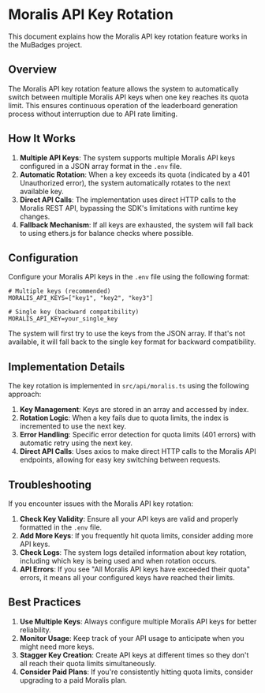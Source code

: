 # Moralis API Key Rotation

This document explains how the Moralis API key rotation feature works in the MuBadges project.

## Overview

The Moralis API key rotation feature allows the system to automatically switch between multiple Moralis API keys when one key reaches its quota limit. This ensures continuous operation of the leaderboard generation process without interruption due to API rate limiting.

## How It Works

1. **Multiple API Keys**: The system supports multiple Moralis API keys configured in a JSON array format in the `.env` file.
2. **Automatic Rotation**: When a key exceeds its quota (indicated by a 401 Unauthorized error), the system automatically rotates to the next available key.
3. **Direct API Calls**: The implementation uses direct HTTP calls to the Moralis REST API, bypassing the SDK's limitations with runtime key changes.
4. **Fallback Mechanism**: If all keys are exhausted, the system will fall back to using ethers.js for balance checks where possible.

## Configuration

Configure your Moralis API keys in the `.env` file using the following format:

```
# Multiple keys (recommended)
MORALIS_API_KEYS=["key1", "key2", "key3"]

# Single key (backward compatibility)
MORALIS_API_KEY=your_single_key
```

The system will first try to use the keys from the JSON array. If that's not available, it will fall back to the single key format for backward compatibility.

## Implementation Details

The key rotation is implemented in `src/api/moralis.ts` using the following approach:

1. **Key Management**: Keys are stored in an array and accessed by index.
2. **Rotation Logic**: When a key fails due to quota limits, the index is incremented to use the next key.
3. **Error Handling**: Specific error detection for quota limits (401 errors) with automatic retry using the next key.
4. **Direct API Calls**: Uses axios to make direct HTTP calls to the Moralis API endpoints, allowing for easy key switching between requests.

## Troubleshooting

If you encounter issues with the Moralis API key rotation:

1. **Check Key Validity**: Ensure all your API keys are valid and properly formatted in the `.env` file.
2. **Add More Keys**: If you frequently hit quota limits, consider adding more API keys.
3. **Check Logs**: The system logs detailed information about key rotation, including which key is being used and when rotation occurs.
4. **API Errors**: If you see "All Moralis API keys have exceeded their quota" errors, it means all your configured keys have reached their limits.

## Best Practices

1. **Use Multiple Keys**: Always configure multiple Moralis API keys for better reliability.
2. **Monitor Usage**: Keep track of your API usage to anticipate when you might need more keys.
3. **Stagger Key Creation**: Create API keys at different times so they don't all reach their quota limits simultaneously.
4. **Consider Paid Plans**: If you're consistently hitting quota limits, consider upgrading to a paid Moralis plan.

